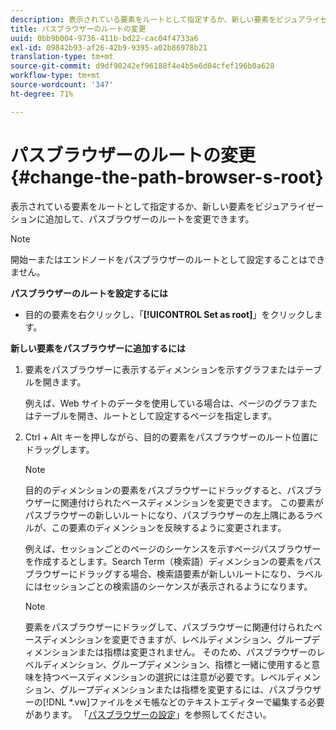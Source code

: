```yaml
---
description: 表示されている要素をルートとして指定するか、新しい要素をビジュアライゼーションに追加して、パスブラウザーのルートを変更できます。
title: パスブラウザーのルートの変更
uuid: 0bb9b004-9736-411b-bd22-cac04f4733a6
exl-id: 09842b93-af26-42b9-9395-a02b86978b21
translation-type: tm+mt
source-git-commit: d9df90242ef96188f4e4b5e6d04cfef196b0a628
workflow-type: tm+mt
source-wordcount: '347'
ht-degree: 71%

---
```


# パスブラウザーのルートの変更{#change-the-path-browser-s-root}

表示されている要素をルートとして指定するか、新しい要素をビジュアライゼーションに追加して、パスブラウザーのルートを変更できます。

>[!NOTE]
>
>開始ーまたはエンドノードをパスブラウザーのルートとして設定することはできません。

**パスブラウザーのルートを設定するには**

* 目的の要素を右クリックし、「**[!UICONTROL Set as root]**」をクリックします。

**新しい要素をパスブラウザーに追加するには**

1. 要素をパスブラウザーに表示するディメンションを示すグラフまたはテーブルを開きます。

   例えば、Web サイトのデータを使用している場合は、ページのグラフまたはテーブルを開き、ルートとして設定するページを指定します。

1. Ctrl + Alt キーを押しながら、目的の要素をパスブラウザーのルート位置にドラッグします。

   >[!NOTE]
   >
   >目的のディメンションの要素をパスブラウザーにドラッグすると、パスブラウザーに関連付けられたベースディメンションを変更できます。 この要素がパスブラウザーの新しいルートになり、パスブラウザーの左上隅にあるラベルが、この要素のディメンションを反映するように変更されます。

   例えば、セッションごとのページのシーケンスを示すページパスブラウザーを作成するとします。Search Term（検索語）ディメンションの要素をパスブラウザーにドラッグする場合、検索語要素が新しいルートになり、ラベルにはセッションごとの検索語のシーケンスが表示されるようになります。

   >[!NOTE]
   >
   >要素をパスブラウザーにドラッグして、パスブラウザーに関連付けられたベースディメンションを変更できますが、レベルディメンション、グループディメンションまたは指標は変更されません。 そのため、パスブラウザーのレベルディメンション、グループディメンション、指標と一緒に使用すると意味を持つベースディメンションの選択には注意が必要です。レベルディメンション、グループディメンションまたは指標を変更するには、パスブラウザーの[!DNL *.vw]ファイルをメモ帳などのテキストエディターで編集する必要があります。 「[パスブラウザーの設定](../../../../home/c-get-started/c-intf-anlys-ftrs/t-config-path-brwsr.md#task-bbb3ddaa140a414f984b697c2b8202a3)」を参照してください。
